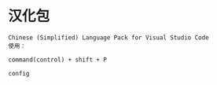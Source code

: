 # 汉化包

    Chinese (Simplified) Language Pack for Visual Studio Code
    使用：

    command(control) + shift + P

    config 